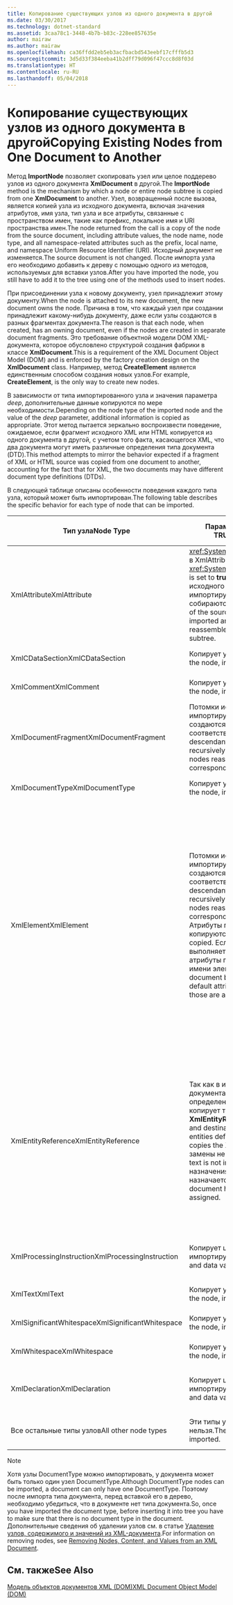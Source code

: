 ```yaml
---
title: Копирование существующих узлов из одного документа в другой
ms.date: 03/30/2017
ms.technology: dotnet-standard
ms.assetid: 3caa78c1-3448-4b7b-b83c-228ee857635e
author: mairaw
ms.author: mairaw
ms.openlocfilehash: ca36ffdd2eb5eb3acfbacbd543eebf17cfffb5d3
ms.sourcegitcommit: 3d5d33f384eeba41b2dff79d096f47ccc8d8f03d
ms.translationtype: HT
ms.contentlocale: ru-RU
ms.lasthandoff: 05/04/2018
---
```

# <a name="copying-existing-nodes-from-one-document-to-another"></a><span data-ttu-id="cec4a-102">Копирование существующих узлов из одного документа в другой</span><span class="sxs-lookup"><span data-stu-id="cec4a-102">Copying Existing Nodes from One Document to Another</span></span>
<span data-ttu-id="cec4a-103">Метод **ImportNode** позволяет скопировать узел или целое поддерево узлов из одного документа **XmlDocument** в другой.</span><span class="sxs-lookup"><span data-stu-id="cec4a-103">The **ImportNode** method is the mechanism by which a node or entire node subtree is copied from one **XmlDocument** to another.</span></span> <span data-ttu-id="cec4a-104">Узел, возвращенный после вызова, является копией узла из исходного документа, включая значения атрибутов, имя узла, тип узла и все атрибуты, связанные с пространством имен, такие как префикс, локальное имя и URI пространства имен.</span><span class="sxs-lookup"><span data-stu-id="cec4a-104">The node returned from the call is a copy of the node from the source document, including attribute values, the node name, node type, and all namespace-related attributes such as the prefix, local name, and namespace Uniform Resource Identifier (URI).</span></span> <span data-ttu-id="cec4a-105">Исходный документ не изменяется.</span><span class="sxs-lookup"><span data-stu-id="cec4a-105">The source document is not changed.</span></span> <span data-ttu-id="cec4a-106">После импорта узла его необходимо добавить к дереву с помощью одного из методов, используемых для вставки узлов.</span><span class="sxs-lookup"><span data-stu-id="cec4a-106">After you have imported the node, you still have to add it to the tree using one of the methods used to insert nodes.</span></span>  
  
 <span data-ttu-id="cec4a-107">При присоединении узла к новому документу, узел принадлежит этому документу.</span><span class="sxs-lookup"><span data-stu-id="cec4a-107">When the node is attached to its new document, the new document owns the node.</span></span> <span data-ttu-id="cec4a-108">Причина в том, что каждый узел при создании принадлежит какому-нибудь документу, даже если узлы создаются в разных фрагментах документа.</span><span class="sxs-lookup"><span data-stu-id="cec4a-108">The reason is that each node, when created, has an owning document, even if the nodes are created in separate document fragments.</span></span> <span data-ttu-id="cec4a-109">Это требование объектной модели DOM XML-документа, которое обусловлено структурой создания фабрики в классе **XmlDocument**.</span><span class="sxs-lookup"><span data-stu-id="cec4a-109">This is a requirement of the XML Document Object Model (DOM) and is enforced by the factory creation design on the **XmlDocument** class.</span></span> <span data-ttu-id="cec4a-110">Например, метод **CreateElement** является единственным способом создания новых узлов.</span><span class="sxs-lookup"><span data-stu-id="cec4a-110">For example, **CreateElement**, is the only way to create new nodes.</span></span>  
  
 <span data-ttu-id="cec4a-111">В зависимости от типа импортированного узла и значения параметра *deep*, дополнительные данные копируются по мере необходимости.</span><span class="sxs-lookup"><span data-stu-id="cec4a-111">Depending on the node type of the imported node and the value of the *deep* parameter, additional information is copied as appropriate.</span></span> <span data-ttu-id="cec4a-112">Этот метод пытается зеркально воспроизвести поведение, ожидаемое, если фрагмент исходного XML или HTML копируется из одного документа в другой, с учетом того факта, касающегося XML, что два документа могут иметь различные определения типа документа (DTD).</span><span class="sxs-lookup"><span data-stu-id="cec4a-112">This method attempts to mirror the behavior expected if a fragment of XML or HTML source was copied from one document to another, accounting for the fact that for XML, the two documents may have different document type definitions (DTDs).</span></span>  
  
 <span data-ttu-id="cec4a-113">В следующей таблице описаны особенности поведения каждого типа узла, который может быть импортирован.</span><span class="sxs-lookup"><span data-stu-id="cec4a-113">The following table describes the specific behavior for each type of node that can be imported.</span></span>  
  
|<span data-ttu-id="cec4a-114">Тип узла</span><span class="sxs-lookup"><span data-stu-id="cec4a-114">Node Type</span></span>|<span data-ttu-id="cec4a-115">Параметр *deep* имеет значение TRUE</span><span class="sxs-lookup"><span data-stu-id="cec4a-115">*deep* parameter is true</span></span>|<span data-ttu-id="cec4a-116">Параметр *deep* имеет значение FALSE</span><span class="sxs-lookup"><span data-stu-id="cec4a-116">*deep* parameter is false</span></span>|  
|---------------|------------------------------|-------------------------------|  
|<span data-ttu-id="cec4a-117">XmlAttribute</span><span class="sxs-lookup"><span data-stu-id="cec4a-117">XmlAttribute</span></span>|<span data-ttu-id="cec4a-118"><xref:System.Xml.XmlAttribute.Specified%2A> в XmlAttribute имеет значение **TRUE**.</span><span class="sxs-lookup"><span data-stu-id="cec4a-118">The <xref:System.Xml.XmlAttribute.Specified%2A> is set to **true** on the XmlAttribute.</span></span> <span data-ttu-id="cec4a-119">Потомки исходного узла **XmlAttribute** рекурсивно импортируются, а результирующие узлы собираются в поддерево.</span><span class="sxs-lookup"><span data-stu-id="cec4a-119">The descendants of the source **XmlAttribute** are recursively imported and the resulting nodes reassembled to form the corresponding subtree.</span></span>|<span data-ttu-id="cec4a-120">Параметр *deep* не применяется к узлам **XmlAttribute**, так как вместе с ними всегда импортируются дочерние узлы.</span><span class="sxs-lookup"><span data-stu-id="cec4a-120">The *deep* parameter does not apply to **XmlAttribute** nodes, because they always carry their child nodes with them when imported.</span></span>|  
|<span data-ttu-id="cec4a-121">XmlCDataSection</span><span class="sxs-lookup"><span data-stu-id="cec4a-121">XmlCDataSection</span></span>|<span data-ttu-id="cec4a-122">Копирует узел вместе с данными.</span><span class="sxs-lookup"><span data-stu-id="cec4a-122">Copies the node, including its data.</span></span>|<span data-ttu-id="cec4a-123">Копирует узел вместе с данными.</span><span class="sxs-lookup"><span data-stu-id="cec4a-123">Copies the node, including its data.</span></span>|  
|<span data-ttu-id="cec4a-124">XmlComment</span><span class="sxs-lookup"><span data-stu-id="cec4a-124">XmlComment</span></span>|<span data-ttu-id="cec4a-125">Копирует узел вместе с данными.</span><span class="sxs-lookup"><span data-stu-id="cec4a-125">Copies the node, including its data.</span></span>|<span data-ttu-id="cec4a-126">Копирует узел вместе с данными.</span><span class="sxs-lookup"><span data-stu-id="cec4a-126">Copies the node, including its data.</span></span>|  
|<span data-ttu-id="cec4a-127">XmlDocumentFragment</span><span class="sxs-lookup"><span data-stu-id="cec4a-127">XmlDocumentFragment</span></span>|<span data-ttu-id="cec4a-128">Потомки исходного узла рекурсивно импортируются, а результирующие узлы создаются заново и составляют соответствующее поддерево.</span><span class="sxs-lookup"><span data-stu-id="cec4a-128">The descendants of the source node are recursively imported and the resulting nodes reassembled to form the corresponding subtree.</span></span>|<span data-ttu-id="cec4a-129">Создается пустой узел **XmlDocumentFragment**.</span><span class="sxs-lookup"><span data-stu-id="cec4a-129">An empty **XmlDocumentFragment** is created.</span></span>|  
|<span data-ttu-id="cec4a-130">XmlDocumentType</span><span class="sxs-lookup"><span data-stu-id="cec4a-130">XmlDocumentType</span></span>|<span data-ttu-id="cec4a-131">Копирует узел вместе с данными.\*</span><span class="sxs-lookup"><span data-stu-id="cec4a-131">Copies the node, including its data.\*</span></span>|<span data-ttu-id="cec4a-132">Копирует узел вместе с данными.\*</span><span class="sxs-lookup"><span data-stu-id="cec4a-132">Copies the node, including its data.\*</span></span>|  
|<span data-ttu-id="cec4a-133">XmlElement</span><span class="sxs-lookup"><span data-stu-id="cec4a-133">XmlElement</span></span>|<span data-ttu-id="cec4a-134">Потомки исходного элемента рекурсивно импортируются, а результирующие узлы создаются заново и составляют соответствующее поддерево.</span><span class="sxs-lookup"><span data-stu-id="cec4a-134">The descendants of the source element are recursively imported and the resulting nodes reassembled to form the corresponding subtree.</span></span> <span data-ttu-id="cec4a-135">**Примечание.** Атрибуты по умолчанию не копируются.</span><span class="sxs-lookup"><span data-stu-id="cec4a-135">**Note:**  Default attributes are not copied.</span></span> <span data-ttu-id="cec4a-136">Если документ, в который выполняется импорт, определяет атрибуты по умолчанию для данного имени элемента, они назначаются.</span><span class="sxs-lookup"><span data-stu-id="cec4a-136">If the document being imported into defines default attributes for this element name, those are assigned.</span></span>|<span data-ttu-id="cec4a-137">Импортируются указанные атрибутивные узлы исходного элемента, а затем созданные узлы **XmlAttribute** присоединяются к новому элементу.</span><span class="sxs-lookup"><span data-stu-id="cec4a-137">Specified attribute nodes of the source element are imported, and the generated **XmlAttribute** nodes are attached to the new element.</span></span> <span data-ttu-id="cec4a-138">Узлы-потомки не копируются.</span><span class="sxs-lookup"><span data-stu-id="cec4a-138">The descendant nodes are not copied.</span></span> <span data-ttu-id="cec4a-139">**Примечание.** Атрибуты по умолчанию не копируются.</span><span class="sxs-lookup"><span data-stu-id="cec4a-139">**Note:**  Default attributes are not copied.</span></span> <span data-ttu-id="cec4a-140">Если документ, в который выполняется импорт, определяет атрибуты по умолчанию для данного имени элемента, они назначаются.</span><span class="sxs-lookup"><span data-stu-id="cec4a-140">If the document being imported into defines default attributes for this element name, those are assigned.</span></span>|  
|<span data-ttu-id="cec4a-141">XmlEntityReference</span><span class="sxs-lookup"><span data-stu-id="cec4a-141">XmlEntityReference</span></span>|<span data-ttu-id="cec4a-142">Так как в исходном и целевом документах сущности могут быть определены по-разному, этот метод копирует только узел **XmlEntityReference**.</span><span class="sxs-lookup"><span data-stu-id="cec4a-142">Because the source and destination documents could have the entities defined differently, this method only copies the **XmlEntityReference** node.</span></span> <span data-ttu-id="cec4a-143">Текст замены не включается.</span><span class="sxs-lookup"><span data-stu-id="cec4a-143">The replacement text is not included.</span></span> <span data-ttu-id="cec4a-144">Если в документе назначения определена сущность, ей назначается значение.</span><span class="sxs-lookup"><span data-stu-id="cec4a-144">If the destination document has the entity defined, its value is assigned.</span></span>|<span data-ttu-id="cec4a-145">Так как в исходном и целевом документах сущности могут быть определены по-разному, этот метод копирует только узел **XmlEntityReference**.</span><span class="sxs-lookup"><span data-stu-id="cec4a-145">Because the source and destination documents could have the entities defined differently, this method only copies the **XmlEntityReference** node.</span></span> <span data-ttu-id="cec4a-146">Текст замены не включается.</span><span class="sxs-lookup"><span data-stu-id="cec4a-146">The replacement text is not included.</span></span> <span data-ttu-id="cec4a-147">Если в документе назначения определена сущность, ей назначается значение.</span><span class="sxs-lookup"><span data-stu-id="cec4a-147">If the destination document has the entity defined, its value is assigned.</span></span>|  
|<span data-ttu-id="cec4a-148">XmlProcessingInstruction</span><span class="sxs-lookup"><span data-stu-id="cec4a-148">XmlProcessingInstruction</span></span>|<span data-ttu-id="cec4a-149">Копирует цель и значение данных из импортируемого узла.</span><span class="sxs-lookup"><span data-stu-id="cec4a-149">Copies the target and data value from the imported node.</span></span>|<span data-ttu-id="cec4a-150">Копирует цель и значение данных из импортируемого узла.</span><span class="sxs-lookup"><span data-stu-id="cec4a-150">Copies the target and data value from the imported node.</span></span>|  
|<span data-ttu-id="cec4a-151">XmlText</span><span class="sxs-lookup"><span data-stu-id="cec4a-151">XmlText</span></span>|<span data-ttu-id="cec4a-152">Копирует узел вместе с данными.</span><span class="sxs-lookup"><span data-stu-id="cec4a-152">Copies the node, including its data.</span></span>|<span data-ttu-id="cec4a-153">Копирует узел вместе с данными.</span><span class="sxs-lookup"><span data-stu-id="cec4a-153">Copies the node, including its data.</span></span>|  
|<span data-ttu-id="cec4a-154">XmlSignificantWhitespace</span><span class="sxs-lookup"><span data-stu-id="cec4a-154">XmlSignificantWhitespace</span></span>|<span data-ttu-id="cec4a-155">Копирует узел вместе с данными.</span><span class="sxs-lookup"><span data-stu-id="cec4a-155">Copies the node, including its data.</span></span>|<span data-ttu-id="cec4a-156">Копирует узел вместе с данными.</span><span class="sxs-lookup"><span data-stu-id="cec4a-156">Copies the node, including its data.</span></span>|  
|<span data-ttu-id="cec4a-157">XmlWhitespace</span><span class="sxs-lookup"><span data-stu-id="cec4a-157">XmlWhitespace</span></span>|<span data-ttu-id="cec4a-158">Копирует узел вместе с данными.</span><span class="sxs-lookup"><span data-stu-id="cec4a-158">Copies the node, including its data.</span></span>|<span data-ttu-id="cec4a-159">Копирует узел вместе с данными.</span><span class="sxs-lookup"><span data-stu-id="cec4a-159">Copies the node, including its data.</span></span>|  
|<span data-ttu-id="cec4a-160">XmlDeclaration</span><span class="sxs-lookup"><span data-stu-id="cec4a-160">XmlDeclaration</span></span>|<span data-ttu-id="cec4a-161">Копирует цель и значение данных из импортируемого узла.</span><span class="sxs-lookup"><span data-stu-id="cec4a-161">Copies the target and data value from the imported node.</span></span>|<span data-ttu-id="cec4a-162">Копирует цель и значение данных из импортируемого узла.</span><span class="sxs-lookup"><span data-stu-id="cec4a-162">Copies the target and data value from the imported node.</span></span>|  
|<span data-ttu-id="cec4a-163">Все остальные типы узлов</span><span class="sxs-lookup"><span data-stu-id="cec4a-163">All other node types</span></span>|<span data-ttu-id="cec4a-164">Эти типы узлов импортировать нельзя.</span><span class="sxs-lookup"><span data-stu-id="cec4a-164">These node types cannot be imported.</span></span>|<span data-ttu-id="cec4a-165">Эти типы узлов импортировать нельзя.</span><span class="sxs-lookup"><span data-stu-id="cec4a-165">These node types cannot be imported.</span></span>|  
  
> [!NOTE]
>  <span data-ttu-id="cec4a-166">Хотя узлы DocumentType можно импортировать, у документа может быть только один узел DocumentType.</span><span class="sxs-lookup"><span data-stu-id="cec4a-166">Although DocumentType nodes can be imported, a document can only have one DocumentType.</span></span> <span data-ttu-id="cec4a-167">Поэтому после импорта типа документа, перед вставкой его в дерево, необходимо убедиться, что в документе нет типа документа.</span><span class="sxs-lookup"><span data-stu-id="cec4a-167">So, once you have imported the document type, before inserting it into tree you have to make sure that there is no document type in the document.</span></span> <span data-ttu-id="cec4a-168">Дополнительные сведения об удалении узлов см. в статье [Удаление узлов, содержимого и значений из XML-документа](../../../../docs/standard/data/xml/removing-nodes-content-and-values-from-an-xml-document.md).</span><span class="sxs-lookup"><span data-stu-id="cec4a-168">For information on removing nodes, see [Removing Nodes, Content, and Values from an XML Document](../../../../docs/standard/data/xml/removing-nodes-content-and-values-from-an-xml-document.md).</span></span>  
  
## <a name="see-also"></a><span data-ttu-id="cec4a-169">См. также</span><span class="sxs-lookup"><span data-stu-id="cec4a-169">See Also</span></span>  
 [<span data-ttu-id="cec4a-170">Модель объектов документов XML (DOM)</span><span class="sxs-lookup"><span data-stu-id="cec4a-170">XML Document Object Model (DOM)</span></span>](../../../../docs/standard/data/xml/xml-document-object-model-dom.md)
